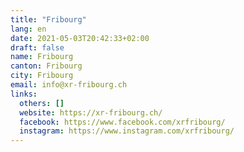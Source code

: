 ```yaml
---
title: "Fribourg"
lang: en
date: 2021-05-03T20:42:33+02:00
draft: false
name: Fribourg
canton: Fribourg
city: Fribourg
email: info@xr-fribourg.ch
links:
  others: []
  website: https://xr-fribourg.ch/
  facebook: https://www.facebook.com/xrfribourg/
  instagram: https://www.instagram.com/xrfribourg/
---
```


